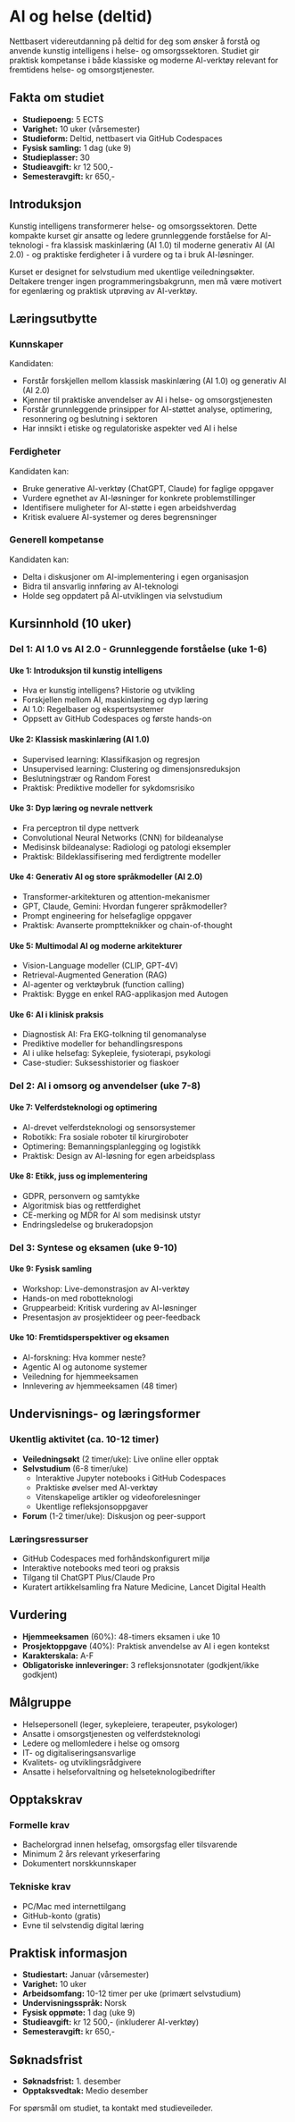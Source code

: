 # AI og helse (deltid)

Nettbasert videreutdanning på deltid for deg som ønsker å forstå og anvende kunstig intelligens i helse- og omsorgssektoren. Studiet gir praktisk kompetanse i både klassiske og moderne AI-verktøy relevant for fremtidens helse- og omsorgstjenester.

## Fakta om studiet

- **Studiepoeng:** 5 ECTS
- **Varighet:** 10 uker (vårsemester)
- **Studieform:** Deltid, nettbasert via GitHub Codespaces
- **Fysisk samling:** 1 dag (uke 9)
- **Studieplasser:** 30
- **Studieavgift:** kr 12 500,-
- **Semesteravgift:** kr 650,-

## Introduksjon

Kunstig intelligens transformerer helse- og omsorgssektoren. Dette kompakte kurset gir ansatte og ledere grunnleggende forståelse for AI-teknologi - fra klassisk maskinlæring (AI 1.0) til moderne generativ AI (AI 2.0) - og praktiske ferdigheter i å vurdere og ta i bruk AI-løsninger.

Kurset er designet for selvstudium med ukentlige veiledningsøkter. Deltakere trenger ingen programmeringsbakgrunn, men må være motivert for egenlæring og praktisk utprøving av AI-verktøy.

## Læringsutbytte

### Kunnskaper
Kandidaten:
- Forstår forskjellen mellom klassisk maskinlæring (AI 1.0) og generativ AI (AI 2.0)
- Kjenner til praktiske anvendelser av AI i helse- og omsorgstjenesten
- Forstår grunnleggende prinsipper for AI-støttet analyse, optimering, resonnering og beslutning i sektoren
- Har innsikt i etiske og regulatoriske aspekter ved AI i helse

### Ferdigheter
Kandidaten kan:
- Bruke generative AI-verktøy (ChatGPT, Claude) for faglige oppgaver
- Vurdere egnethet av AI-løsninger for konkrete problemstillinger
- Identifisere muligheter for AI-støtte i egen arbeidshverdag
- Kritisk evaluere AI-systemer og deres begrensninger

### Generell kompetanse
Kandidaten kan:
- Delta i diskusjoner om AI-implementering i egen organisasjon
- Bidra til ansvarlig innføring av AI-teknologi
- Holde seg oppdatert på AI-utviklingen via selvstudium

## Kursinnhold (10 uker)

### Del 1: AI 1.0 vs AI 2.0 - Grunnleggende forståelse (uke 1-6)

#### Uke 1: Introduksjon til kunstig intelligens
- Hva er kunstig intelligens? Historie og utvikling
- Forskjellen mellom AI, maskinlæring og dyp læring
- AI 1.0: Regelbaser og ekspertsystemer
- Oppsett av GitHub Codespaces og første hands-on

#### Uke 2: Klassisk maskinlæring (AI 1.0)
- Supervised learning: Klassifikasjon og regresjon
- Unsupervised learning: Clustering og dimensjonsreduksjon
- Beslutningstrær og Random Forest
- Praktisk: Prediktive modeller for sykdomsrisiko

#### Uke 3: Dyp læring og nevrale nettverk
- Fra perceptron til dype nettverk
- Convolutional Neural Networks (CNN) for bildeanalyse
- Medisinsk bildeanalyse: Radiologi og patologi eksempler
- Praktisk: Bildeklassifisering med ferdigtrente modeller

#### Uke 4: Generativ AI og store språkmodeller (AI 2.0)
- Transformer-arkitekturen og attention-mekanismer
- GPT, Claude, Gemini: Hvordan fungerer språkmodeller?
- Prompt engineering for helsefaglige oppgaver
- Praktisk: Avanserte promptteknikker og chain-of-thought

#### Uke 5: Multimodal AI og moderne arkitekturer
- Vision-Language modeller (CLIP, GPT-4V)
- Retrieval-Augmented Generation (RAG)
- AI-agenter og verktøybruk (function calling)
- Praktisk: Bygge en enkel RAG-applikasjon med Autogen

#### Uke 6: AI i klinisk praksis
- Diagnostisk AI: Fra EKG-tolkning til genomanalyse
- Prediktive modeller for behandlingsrespons
- AI i ulike helsefag: Sykepleie, fysioterapi, psykologi
- Case-studier: Suksesshistorier og fiaskoer

### Del 2: AI i omsorg og anvendelser (uke 7-8)

#### Uke 7: Velferdsteknologi og optimering
- AI-drevet velferdsteknologi og sensorsystemer
- Robotikk: Fra sosiale roboter til kirurgiroboter
- Optimering: Bemanningsplanlegging og logistikk
- Praktisk: Design av AI-løsning for egen arbeidsplass

#### Uke 8: Etikk, juss og implementering
- GDPR, personvern og samtykke
- Algoritmisk bias og rettferdighet
- CE-merking og MDR for AI som medisinsk utstyr
- Endringsledelse og brukeradopsjon

### Del 3: Syntese og eksamen (uke 9-10)

#### Uke 9: Fysisk samling
- Workshop: Live-demonstrasjon av AI-verktøy
- Hands-on med robotteknologi
- Gruppearbeid: Kritisk vurdering av AI-løsninger
- Presentasjon av prosjektideer og peer-feedback

#### Uke 10: Fremtidsperspektiver og eksamen
- AI-forskning: Hva kommer neste?
- Agentic AI og autonome systemer
- Veiledning for hjemmeeksamen
- Innlevering av hjemmeeksamen (48 timer)

## Undervisnings- og læringsformer

### Ukentlig aktivitet (ca. 10-12 timer)
- **Veiledningsøkt** (2 timer/uke): Live online eller opptak
- **Selvstudium** (6-8 timer/uke)
  - Interaktive Jupyter notebooks i GitHub Codespaces
  - Praktiske øvelser med AI-verktøy
  - Vitenskapelige artikler og videoforelesninger
  - Ukentlige refleksjonsoppgaver
- **Forum** (1-2 timer/uke): Diskusjon og peer-support

### Læringsressurser
- GitHub Codespaces med forhåndskonfigurert miljø
- Interaktive notebooks med teori og praksis
- Tilgang til ChatGPT Plus/Claude Pro
- Kuratert artikkelsamling fra Nature Medicine, Lancet Digital Health

## Vurdering

- **Hjemmeeksamen** (60%): 48-timers eksamen i uke 10
- **Prosjektoppgave** (40%): Praktisk anvendelse av AI i egen kontekst
- **Karakterskala:** A-F
- **Obligatoriske innleveringer:** 3 refleksjonsnotater (godkjent/ikke godkjent)

## Målgruppe

- Helsepersonell (leger, sykepleiere, terapeuter, psykologer)
- Ansatte i omsorgstjenesten og velferdsteknologi
- Ledere og mellomledere i helse og omsorg
- IT- og digitaliseringsansvarlige
- Kvalitets- og utviklingsrådgivere
- Ansatte i helseforvaltning og helseteknologibedrifter

## Opptakskrav

### Formelle krav
- Bachelorgrad innen helsefag, omsorgsfag eller tilsvarende
- Minimum 2 års relevant yrkeserfaring
- Dokumentert norskkunnskaper

### Tekniske krav
- PC/Mac med internettilgang
- GitHub-konto (gratis)
- Evne til selvstendig digital læring

## Praktisk informasjon

- **Studiestart:** Januar (vårsemester)
- **Varighet:** 10 uker
- **Arbeidsomfang:** 10-12 timer per uke (primært selvstudium)
- **Undervisningsspråk:** Norsk
- **Fysisk oppmøte:** 1 dag (uke 9)
- **Studieavgift:** kr 12 500,- (inkluderer AI-verktøy)
- **Semesteravgift:** kr 650,-

## Søknadsfrist

- **Søknadsfrist:** 1. desember
- **Opptaksvedtak:** Medio desember

For spørsmål om studiet, ta kontakt med studieveileder.
